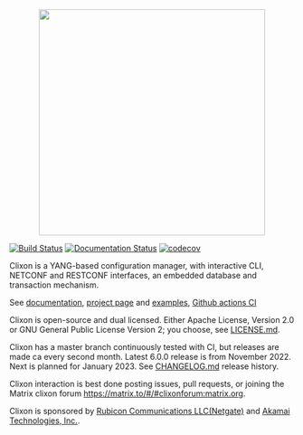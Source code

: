 <div align="center">
  <img src="https://www.clicon.org/Clixon_logga_liggande_med-ikon.png" width="400">
</div>

[![Build Status](https://github.com/clicon/clixon/actions/workflows/ci.yml/badge.svg)](https://github.com/clicon/clixon/actions/workflows/ci.yml) [![Documentation Status](https://readthedocs.org/projects/clixon-docs/badge/?version=latest)](https://clixon-docs.readthedocs.io/en/latest/?badge=latest) [![codecov](https://codecov.io/gh/clicon/clixon/branch/master/graph/badge.svg?token=qyc6ssg9E7)](https://codecov.io/gh/clicon/clixon)

Clixon is a YANG-based configuration manager, with interactive CLI,
NETCONF and RESTCONF interfaces, an embedded database and transaction
mechanism.

See [documentation](https://clixon-docs.readthedocs.io), [project page](https://www.clicon.org) and [examples](https://github.com/clicon/clixon-examples), [Github actions CI](https://github.com/clicon/clixon/actions/workflows/ci.yml)
  
Clixon is open-source and dual licensed. Either Apache License, Version 2.0 or GNU
General Public License Version 2; you choose, see [LICENSE.md](LICENSE.md).

Clixon has a master branch continuously tested with CI, but releases are made ca every second month. Latest 6.0.0 release is from November 2022. Next is planned for January 2023. See [CHANGELOG.md](CHANGELOG.md) release history.

Clixon interaction is best done posting issues, pull requests, or joining the
Matrix clixon forum https://matrix.to/#/#clixonforum:matrix.org.

Clixon is sponsored by [Rubicon Communications LLC(Netgate)](https://www.netgate.com/) and [Akamai Technologies, Inc.](https://www.akamai.com).
